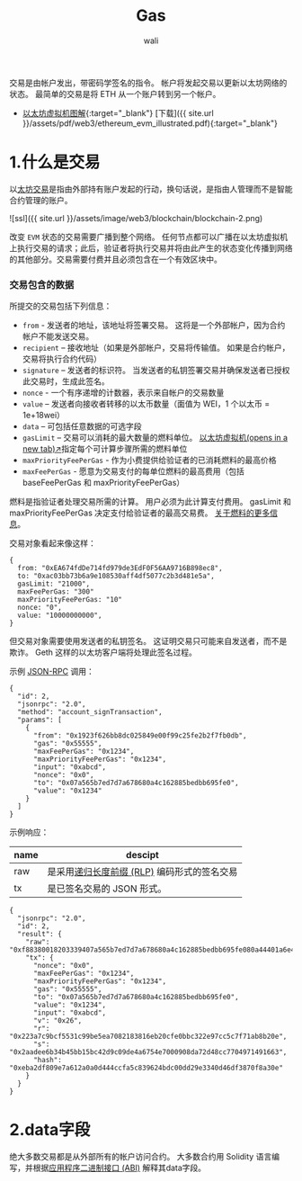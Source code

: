 ﻿---
layout: post
title: Gas
tagline: Gas
category: web3      #分类
author: wali    #作者
tag: blockchain     #标签
ghurl:        #github url
ghurl_zip:   #github zip下载
comments: true

post_nav: ["1.区块链", "2.区块链有哪些特点"]
group_tag: blockchain
---

交易是由帐户发出，带密码学签名的指令。 帐户将发起交易以更新以太坊网络的状态。 最简单的交易是将 ETH 从一个账户转到另一个帐户。

- [以太坊虚拟机图解](https://takenobu-hs.github.io/downloads/ethereum_evm_illustrated.pdf){:target="_blank"} [下载]({{ site.url }}/assets/pdf/web3/ethereum_evm_illustrated.pdf){:target="_blank"}


# 1.什么是交易

以[太坊交易](https://ethereum.org/zh/developers/docs/transactions/)是指由外部持有账户发起的行动，换句话说，是指由人管理而不是智能合约管理的账户。 

![ssl]({{ site.url }}/assets/image/web3/blockchain/blockchain-2.png)

改变 `EVM` 状态的交易需要广播到整个网络。 任何节点都可以广播在以太坊虚拟机上执行交易的请求；此后，验证者将执行交易并将由此产生的状态变化传播到网络的其他部分。交易需要付费并且必须包含在一个有效区块中。


### 交易包含的数据

所提交的交易包括下列信息：


- `from` - 发送者的地址，该地址将签署交易。 这将是一个外部帐户，因为合约帐户不能发送交易。
- `recipient` – 接收地址（如果是外部帐户，交易将传输值。 如果是合约帐户，交易将执行合约代码）
- `signature` – 发送者的标识符。 当发送者的私钥签署交易并确保发送者已授权此交易时，生成此签名。
- `nonce` - 一个有序递增的计数器，表示来自帐户的交易数量
- `value` – 发送者向接收者转移的以太币数量（面值为 WEI，1 个以太币 = 1e+18wei）
- `data` – 可包括任意数据的可选字段
- `gasLimit` – 交易可以消耗的最大数量的燃料单位。 [以太坊虚拟机(opens in a new tab)↗](https://ethereum.org/en/developers/docs/evm/opcodes/)指定每个可计算步骤所需的燃料单位
- `maxPriorityFeePerGas` - 作为小费提供给验证者的已消耗燃料的最高价格
- `maxFeePerGas` - 愿意为交易支付的每单位燃料的最高费用（包括 baseFeePerGas 和 maxPriorityFeePerGas）


燃料是指验证者处理交易所需的计算。 用户必须为此计算支付费用。 gasLimit 和 maxPriorityFeePerGas 决定支付给验证者的最高交易费。 [关于燃料的更多信息](https://ethereum.org/zh/developers/docs/gas/)。


交易对象看起来像这样：

```
{
  from: "0xEA674fdDe714fd979de3EdF0F56AA9716B898ec8",
  to: "0xac03bb73b6a9e108530aff4df5077c2b3d481e5a",
  gasLimit: "21000",
  maxFeePerGas: "300"
  maxPriorityFeePerGas: "10"
  nonce: "0",
  value: "10000000000",
}
```
但交易对象需要使用发送者的私钥签名。 这证明交易只可能来自发送者，而不是欺诈。
Geth 这样的以太坊客户端将处理此签名过程。

示例 [JSON-RPC](https://ethereum.org/zh/developers/docs/apis/json-rpc/#eth_sign) 调用：
```
{
  "id": 2,
  "jsonrpc": "2.0",
  "method": "account_signTransaction",
  "params": [
    {
      "from": "0x1923f626bb8dc025849e00f99c25fe2b2f7fb0db",
      "gas": "0x55555",
      "maxFeePerGas": "0x1234",
      "maxPriorityFeePerGas": "0x1234",
      "input": "0xabcd",
      "nonce": "0x0",
      "to": "0x07a565b7ed7d7a678680a4c162885bedbb695fe0",
      "value": "0x1234"
    }
  ]
}
```

示例响应：

|name|descipt|
-|-|
raw|是采用[递归长度前缀 (RLP)](https://ethereum.org/zh/developers/docs/data-structures-and-encoding/rlp/) 编码形式的签名交易|
tx|是已签名交易的 JSON 形式。|

```
{
  "jsonrpc": "2.0",
  "id": 2,
  "result": {
    "raw": "0xf88380018203339407a565b7ed7d7a678680a4c162885bedbb695fe080a44401a6e4000000000000000000000000000000000000000000000000000000000000001226a0223a7c9bcf5531c99be5ea7082183816eb20cfe0bbc322e97cc5c7f71ab8b20ea02aadee6b34b45bb15bc42d9c09de4a6754e7000908da72d48cc7704971491663",
    "tx": {
      "nonce": "0x0",
      "maxFeePerGas": "0x1234",
      "maxPriorityFeePerGas": "0x1234",
      "gas": "0x55555",
      "to": "0x07a565b7ed7d7a678680a4c162885bedbb695fe0",
      "value": "0x1234",
      "input": "0xabcd",
      "v": "0x26",
      "r": "0x223a7c9bcf5531c99be5ea7082183816eb20cfe0bbc322e97cc5c7f71ab8b20e",
      "s": "0x2aadee6b34b45bb15bc42d9c09de4a6754e7000908da72d48cc7704971491663",
      "hash": "0xeba2df809e7a612a0a0d444ccfa5c839624bdc00dd29e3340d46df3870f8a30e"
    }
  }
}
```

# 2.data字段

绝大多数交易都是从外部所有的帐户访问合约。 大多数合约用 Solidity 语言编写，并根据[应用程序二进制接口 (ABI)](https://ethereum.org/zh/glossary/#abi) 解释其data字段。

